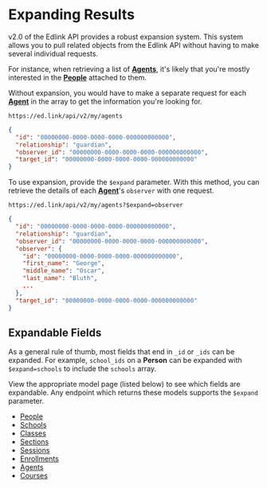 # Expanding Results

v2.0 of the Edlink API provides a robust expansion system. This system allows you to pull related objects from the Edlink API without having to make several individual requests.

For instance, when retrieving a list of **[Agents](../../api/v2.0/models/external/agent)**, it's likely that you're mostly interested in the **[People](../../api/v2.0/models/external/person)** attached to them.

Without expansion, you would have to make a separate request for each **[Agent](../../api/v2.0/models/external/agent)** in the array to get the information you're looking for.

```
https://ed.link/api/v2/my/agents
```
```json
{
  "id": "00000000-0000-0000-0000-000000000000",
  "relationship": "guardian",
  "observer_id": "00000000-0000-0000-0000-000000000000",
  "target_id": "00000000-0000-0000-0000-000000000000"
}
```

To use expansion, provide the `$expand` parameter. With this method, you can retrieve the details of each **[Agent](../../api/v2.0/models/external/agent)**'s `observer` with one request.

```
https://ed.link/api/v2/my/agents?$expand=observer
```
```json
{
  "id": "00000000-0000-0000-0000-000000000000",
  "relationship": "guardian",
  "observer_id": "00000000-0000-0000-0000-000000000000",
  "observer": {
    "id": "00000000-0000-0000-0000-000000000000",
    "first_name": "George",
    "middle_name": "Oscar",
    "last_name": "Bluth",
    ...
  },
  "target_id": "00000000-0000-0000-0000-000000000000"
}
```

## Expandable Fields

As a general rule of thumb, most fields that end in `_id` or `_ids` can be expanded. For example, `school_ids` on a **Person** can be expanded with `$expand=schools` to include the `schools` array.

View the appropriate model page (listed below) to see which fields are expandable. Any endpoint which returns these models supports the `$expand` parameter.

* [People](../../api/v2.0/models/external/person)
* [Schools](../../api/v2.0/models/external/school)
* [Classes](../../api/v2.0/models/external/class)
* [Sections](../../api/v2.0/models/external/section)
* [Sessions](../../api/v2.0/models/external/session)
* [Enrollments](../../api/v2.0/models/external/enrollment)
* [Agents](../../api/v2.0/models/external/agent)
* [Courses](../../api/v2.0/models/external/course)
